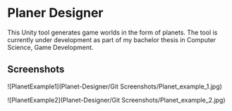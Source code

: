 
# Planer Designer

This Unity tool generates game worlds in the form of planets. The tool is currently under development as part of my bachelor thesis in Computer Science, Game Development.

## Screenshots

![PlanetExample1](Planet-Designer/Git Screenshots/Planet_example_1.jpg)

![PlanetExample2](Planet-Designer/Git Screenshots/Planet_example_2.jpg)
